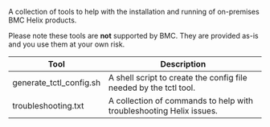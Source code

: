 A collection of tools to help with the installation and running of on-premises BMC Helix products.

Please note these tools are **not** supported by BMC.  They are provided as-is and you use them at your own risk.

| Tool      | Description |
| ----------- | ----------- |
|  generate_tctl_config.sh      | A shell script to create the config file needed by the tctl tool. |
| troubleshooting.txt   | A collection of commands to help with troubleshooting Helix issues.        |
